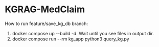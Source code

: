 # KGRAG-MedClaim

How to run feature/save_kg_db branch:

1. docker compose up --build -d. Wait until you see files in output dir.
2. docker compose run --rm kg_app python3 query_kg.py  
